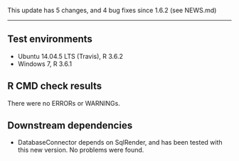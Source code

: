 This update has 5 changes, and 4 bug fixes since 1.6.2 (see NEWS.md)

---

## Test environments
* Ubuntu 14.04.5 LTS (Travis), R 3.6.2
* Windows 7, R 3.6.1

## R CMD check results

There were no ERRORs or WARNINGs. 

## Downstream dependencies

- DatabaseConnector depends on SqlRender, and has been tested with this new version. No problems were found.